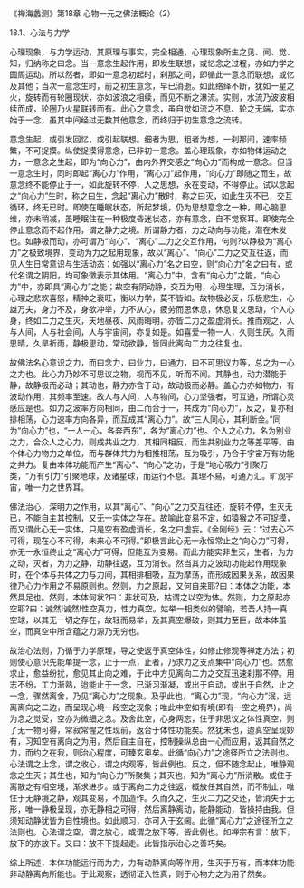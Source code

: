 
《禅海蠡测》第18章 心物一元之佛法概论（2）

18.1、心法与力学

心理现象，与力学运动，其原理与事实，完全相通，心理现象所生之见、闻、觉、知，归纳称之曰念。当一意念生起作用，即发生联想，或忆念之过程，亦如力学之圆周运动。所以然者，即如一意念初起时，刹那之间，即循此一意念而联想，或忆及其他；当次一意念生时，前之初生意念，早已消逝。如此络绎不断，犹如一星之火，旋转而有轮圈现状，亦如波浪之相续，而见不断之瀑流。实则，水流乃波波相续而成，轮圈乃火星联转而有。此心之意念，虽自觉如流之不息、轮之无端，实亦始于一念，虽其中间经过无数其他意念，而终归于初生意念之流转。

意念生起，或引发回忆，或引起联想。细者为思，粗者为想，一刹那间，速率频繁，不可捉摸。纵使捉摸得意念，已非初一意念。盖心理现象，亦如物体运动之力，一意念之生起，即为“向心力”，由内外界交感之“向心力”而构成一意念。但当一意念生时，同时即起“离心力”作用，“离心力”起作用，“向心力”即随之而生，故意念终不能停止于一，如此旋转不停，人之思想，永在变动，不得停止。试以念起之“向心力”生时，称之曰生，念起“离心力”散时，称之曰灭，如此生灭不已，交互循环，终无已时。即使在睡眠状态，所起梦境，仍为思想意念之一种，即心脑思维，亦未稍减，虽睡眠住在一种极度昏迷状态，亦有意念，自不觉察耳。即使完全停止意念而不起作用，谓之静力之境。所谓静力者，力之动向与功能，潜在未发也。如静极而动，亦可谓乃“向心”、“离心”二力之交互作用，何则?以静极为“离心力”之极致境界，变动为力之起用现象，故以“离心”、“向心”二力之交互往返，而见人生日常意识与生活动态；如强以“离心力”名之曰空，则“向心力”名之曰有，或代名谓之阴阳，均可象徵表示其体用。“离心力”中，含有“向心力”之能，“向心力”中，亦即具“离心力”之能；故空有阴动静，交互为用，心理生理，互为消长，心理之悲欢喜怒，精神之衰旺，衡以力学，莫不皆如。故物极必反，乐极悲生，心雄万夫，身力不及，身欲冲举，力不从心，疲劳而思休息，休息复又思动，个人心身，终如二力之生灭，天地昼夜、风雨晦明，亦皆二力之盈虚消长。推而观之，人与人间，人与社会间，人与宇宙间，亦复如是。如喜爱一物一人，久则生厌。久雨思晴，久旱祈雨，静极思动，常动欲静，皆同此离向二力之往复也。

故佛法名心意识之力，而曰念力，曰业力，曰通力，曰不可思议力等，总之为一心之力也。此心力乃妙不可思议之物，视而不见，听而不闻。其静也，动力潜能于静，故静极而必动；其动也，静力亦含于动，故动极而必静。盖心力亦如物力，有波动作用，其频率至速。故人与人间，人与物间，心力坚强者，可互通，所谓心灵感应是也。如力之波率方向相同，由二而合于一，共成为“向心力”，反之，复亦相排相荡，心力速率方向各异，而互成其“离心力”。故“三人同心，其利断金。”同为“向心力”也，“一人一心，各奔西东”，各为“离心力”也。个人之心力，名为别业之力，合众人之心力，则成共业之力，其相同相反，而生共别业力之等差平等。由个体心力物力之单位，而与群体共力为相推相荡，互为吸引，乃合于宇宙万有功能之共力。复由本体功能而产生“离心”、“向心”之功，于是“地心吸力”引聚万类，“万有引力”引聚地球，及诸星球，而运行不息。其理不易，可通万汇。旷观宇宙，唯一力之世界耳。

佛法治心，深明力之作用，以其“离心”、“向心”之力交互往还，旋转不停，生灭无已，不能自主其控制，又无一实体之存在。故喻此变易不定，如猿猴之不可捉摸，而又谓此心无一实体，只是空有盈虚消长，名之曰虚妄。《金刚经》云：“过去心不可得，现在心不可得，未来心不可得。”即极言此心无一永恒常止之“向心力”可得，亦无一永恒终止之“离心力”可得，但能互为变易。而此力能实非生灭，生者，为力之动，灭者，为力之静，动静往返，互为消长。然当其力之波动功能起作用现象时，在个体与共体之力与力间，其相排相吸，互为摩荡，而形成因果关系，故因果律乃心力作用之不易原则也。然则，力之原起，又何自来耶?曰：本体之功能，本然具足也。然则，本体何状?曰：非状可及，姑谓之以空为体。然则，力之原起亦空耶?曰：诚然!诚然!性空真力，性力真空。姑举一相类似的譬喻，若吾人持一真空球，以其无一切之存在，故轻而易举，及其真空爆破，则其力至巨，故本体虽空，而真空中所含蕴之力源乃无穷也。

故治心法则，乃循于力学原理，导之使返于真空体性，如修止修观等禅定方法；初则使心意识先能单提一念，止于一点，止者，乃求力之支点集中“向心力”也。然愈求止，愈益纷扰，愈见其止向之难，于此中方见离向二力之交互迅速刹那不停。用志不纷，工力渐熟，迨能止于一念，已渐习渐凝，或出于自动，或出于自然，止之一念，骤然离舍，乃见“离心力”之现象。及乎此也，“离心力”现，“向心力”泯，远离离向之二边，而呈现心境一段空之现象；唯此中空如有境(即有一空之境界)，尚为念之觉受，空亦为微细之念。及舍此空，心身两忘，住于非思议之体性真空，则了无一物可得，常寂常惺之性现前，返合于体性功能矣。然犹未也，迨真空呈现妙有，习知空有离向之为用，然后自主自在，控制操纵总由一心而应用，返其自然之力，而约之在我，则治心程度，可臻玄奥矣。此循“向心力”之途径所立之法则也。心法谓之止念，谓之收心，谓之内观等，皆此例也。反之，但不随念起止，唯静观念之生灭；其生也，知为“向心力”所聚集；其灭也，知为“离心力”所消散。或住于离散之有相空境，渐求进步。或于离向二力之往返，概放任其自然，而不制止，唯住于无静境之静，观其变易，不加造作。久而久之，生灭二力之交还，皆消失于无形，唯一静极呈现，亦无静相之可得，然后离静离动，能静能动，皆操持由我。但须知动静犹皆为自性境也。如此顺习，亦可入于玄阃。此循“离心力”之途径所立之法则也。心法谓之空，谓之放心，或谓之放下等，皆此例也。如禅宗有言：放下，放下的亦放下。又曰：放不下提起走。此皆指示治心之善巧矣。

综上所述，本体功能运行而为力，力有动静离向等作用，生灭于万有，而本体功能非动静离向所能也。于此观察，透彻证入性真，则于心物力之为用了然矣。